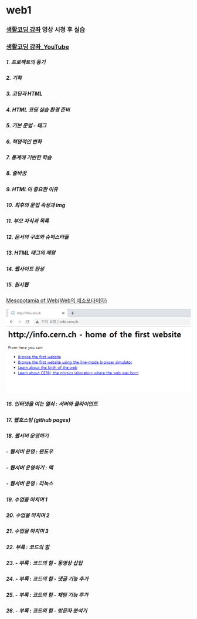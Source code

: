 # web1

### [생활코딩 강좌](https://opentutorials.org/course/3084) 영상 시청 후 실습
### [생활코딩 강좌_YouTube](https://www.youtube.com/watch?v=tZooW6PritE&list=PLuHgQVnccGMDZP7FJ_ZsUrdCGH68ppvPb)

##### 1. 프로젝트의 동기

##### 2. 기획

##### 3. 코딩과 HTML

##### 4. HTML 코딩 실습 환경 준비

##### 5. 기본 문법 - 태그

##### 6. 혁명적인 변화

##### 7. 통계에 기반한 학습

##### 8. 줄바꿈

##### 9. HTML이 중요한 이유

##### 10. 최후의 문법 속성과 img

##### 11. 부모 자식과 목록

##### 12. 문서의 구조와 슈퍼스타들

##### 13. HTML 태그의 제왕

##### 14. 웹사이트 완성

##### 15. 원시웹

[Mesopotamia of Web(Web의 메소포타미아)](http://info.cern.ch/)

![Mesopotamia of Web](/MesopotamiaOfWeb.png) 
##### 16. 인터넷을 여는 열쇠 : 서버와 클라이언트

##### 17. 웹호스팅 (github pages)

##### 18. 웹서버 운영하기

##### - 웹서버 운영 : 윈도우

##### - 웹서버 운영하기 : 맥

##### - 웹서버 운영 : 리눅스

##### 19. 수업을 마치며 1

##### 20. 수업을 마치며 2

##### 21. 수업을 마치며 3

##### 22. 부록 : 코드의 힘

##### 23. - 부록 : 코드의 힘 - 동영상 삽입

##### 24. - 부록 : 코드의 힘 - 댓글 기능 추가

##### 25. - 부록 : 코드의 힘 - 채팅 기능 추가

##### 26. - 부록 : 코드의 힘 - 방문자 분석기
